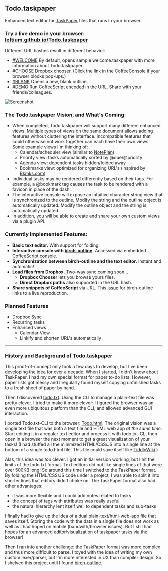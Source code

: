 ## Todo.taskpaper

Enhanced text editor for [TaskPaper](http://www.taskpaper.com/) files that runs in your browser.


### Try a live demo in your browser: [leftium.github.io/Todo.taskpaper](https://leftium.github.io/Todo.taskpaper/)

Different URL hashes result in different behavior:

- [#WELCOME][WELCOME] By default, opens sample welcome.taskpaper with more information about Todo.taskpaper.
- [#CHOOSE][CHOOSE] Dropbox chooser. (Click the link in the CoffeeConsole if your browser blocks pop-ups.)
- [#BLANK][BLANK] Opens a new, blank outline.
- [#DEMO][DEMO] Run CoffeeScript [encoded][encoded] in the URL. Share with your friends/colleagues.

[WELCOME]: https://leftium.github.io/Todo.taskpaper
[CHOOSE]: https://leftium.github.io/Todo.taskpaper/#CHOOSE
[BLANK]: https://leftium.github.io/Todo.taskpaper/#BLANK
[DEMO]: https://leftium.github.io/Todo.taskpaper/#DEMO&cs=%3E%20s%20%3D%20%22I%27m%20CoffeeScript%20from%20the%20Todo.taskpaper%20URL%20hash!%22%0A%3E%20alert%20s%3B%20s

[encoded]: http://meyerweb.com/eric/tools/dencoder/

![Screenshot](http://leftium.github.io/Todo.taskpaper/Todo.taskpaper.screenshot.png)


### The Todo.taskpaper Vision, and What's Coming:

- When completed, Todo.taskpaper will support many different enhanced views. Multiple types of views on the same document allows adding features without cluttering the interface. Incompatible features that could otherwise not work together can each have their own views. Some example views I'm thinking of:
	- Calendar/scheduler view (similar to [NotePlan][noteplan])
	- Priority view: tasks automatically sorted by @due/@priority
	- Agenda view: dependent tasks hidden/folded away
	- Bookmarks view: optimized for organizing URL's (inspired by [Bkmks.com][bkmks])
- Individual tasks may be rendered differently based on their tags. For example, a @bookmark tag causes the task to be rendered with a favicon in place of the dash.
- The interactive console will expose an intuitive character string view that is synchronized to the outline. Modify the string and the outline object is automatically updated. Modify the outline object and the string is automatically updated.
- In addition, you will be able to create and share your own custom views via a plugin API.

### Currently Implemented Features:

- **Basic text editor.** With support for folding.
- **Interactive console with [birch-outline][birch-outline].** Accessed via embedded [CoffeeScript console][cs-repl].
- **Synchronization between birch-outline and the text editor.** Instant and automatic!
- **Load files from Dropbox.** Two-way sync coming soon...
	- **Dropbox Chooser** lets you browse yours files.
	- **Direct Dropbox paths** also supported in the URL hash.  
- **Share snippets of CoffeeScript** via URL. This [issue](https://github.com/jessegrosjean/birch-outline/issues/3) for birch-outline links to a live reproduction.  

### Planned Features

- Dropbox Sync
- Recurring tasks
- Enhanced views
	- Calendar View
	- Linkify and shorten URL's automatically

---

### History and Background of Todo.taskpaper

This proof-of-concept only took a few days to develop, but I've been developing the idea for over a decade. When I started, I didn't know about TaskPaper. I had my own special format for paper to-do lists. However, paper lists got messy and I regularly found myself copying unfinished tasks to a fresh sheet of paper by hand.

Then I discovered [todo.txt](http://www.todotxt.com/). Using the CLI to manage a plain-text file was pretty clever. I tried to make it more clever: I figured the browser was an even more ubiquitous platform than the CLI, and allowed advanced GUI interaction.

I ported Todo.txt-CLI to the browser: [Todo.html](https://github.com/Leftium/todo.html). The original vision was a single text file that was both a text file and HTML web app *at the same time*. Start editing it in a regular text editor and process it with todo.txt-CL, then open in a browser the next moment to get a great visualization of your tasks! (I had stuffed all the minimized HTML/CSS/JS into a single line at the bottom of a single todo.html file. This file could save itself like [TiddlyWiki](http://tiddlywiki.com/).)

Alas, this idea was *too* clever. I got an initial version working, but I hit the limits of the todo.txt format. Text editors did not like single lines of that were over 500KB long! So around this time I switched to the TaskPaper format. By folding the HTML/CSS/JS code under a project, I was able to split it into shorter lines that editors didn't choke on. The TaskPaper format also had other advantages:

- it was more flexible and I could add notes related to tasks
- the concept of tags with attributes was really useful
- the natural hierarchy lent itself well to dependent tasks and sub-tasks

I finally had to give up the idea of a dual plain-text/html-web-app file that saves itself. Storing the code with the data in a single file does not work as well as I had hoped on mobile (bandwith/browser issues). But I still had hopes for an advanced editor/visualization of taskpaper tasks via the browser!

Then I ran into another challenge: the TaskPaper format was more complex and thus more difficult to parse. I toyed with the idea of writing my own custom lexer/parser, but I'm more interested in UX than compiler design. So I shelved this project until I found [birch-outline](https://github.com/jessegrosjean/birch-outline).




[birch-outline]: http://github.com/jessegrosjean/birch-outline
[cs-repl]: http://larryng.github.io/coffeescript-repl
[noteplan]: http://noteplan.co
[bkmks]: http://Bkmks.com